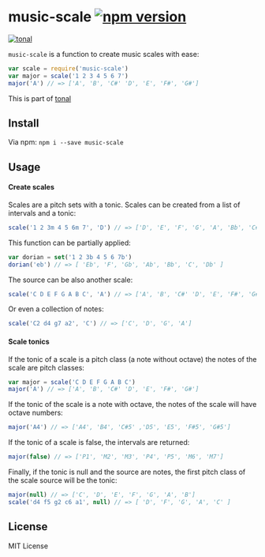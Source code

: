 # music-scale [![npm version](https://img.shields.io/npm/v/music-scale.svg)](https://www.npmjs.com/package/music-scale)

[![tonal](https://img.shields.io/badge/tonal-music--scale-yellow.svg)](https://www.npmjs.com/package/tonal)

`music-scale` is a function to create music scales with ease:

```js
var scale = require('music-scale')
var major = scale('1 2 3 4 5 6 7')
major('A') // => ['A', 'B', 'C#' 'D', 'E', 'F#', 'G#']
```

This is part of [tonal](https://www.npmjs.com/package/tonal)

## Install

Via npm: `npm i --save music-scale`

## Usage

#### Create scales

Scales are a pitch sets with a tonic. Scales can be created from a list of intervals and a tonic:

```js
scale('1 2 3m 4 5 6m 7', 'D') // => ['D', 'E', 'F', 'G', 'A', 'Bb', 'C#']
```

This function can be partially applied:

```js
var dorian = set('1 2 3b 4 5 6 7b')
dorian('eb') // => [ 'Eb', 'F', 'Gb', 'Ab', 'Bb', 'C', 'Db' ]
```

The source can be also another scale:

```js
scale('C D E F G A B C', 'A') // => ['A', 'B', 'C#' 'D', 'E', 'F#', 'G#']
```

Or even a collection of notes:

```js
scale('C2 d4 g7 a2', 'C') // => ['C', 'D', 'G', 'A']
```

#### Scale tonics

If the tonic of a scale is a pitch class (a note without octave) the notes of the scale are pitch classes:

```js
var major = scale('C D E F G A B C')
major('A') // => ['A', 'B', 'C#' 'D', 'E', 'F#', 'G#']
```

If the tonic of the scale is a note with octave, the notes of the scale will have octave numbers:

```js
major('A4') // => ['A4', 'B4', 'C#5' ,'D5', 'E5', 'F#5', 'G#5']
```

If the tonic of a scale is false, the intervals are returned:

```js
major(false) // => ['P1', 'M2', 'M3', 'P4', 'P5', 'M6', 'M7']
```

Finally, if the tonic is null and the source are notes, the first pitch class of the scale source will be the tonic:

```js
major(null) // => ['C', 'D', 'E', 'F', 'G', 'A', 'B']
scale('d4 f5 g2 c6 a1', null) // => [ 'D', 'F', 'G', 'A', 'C' ]
```

## License

MIT License
